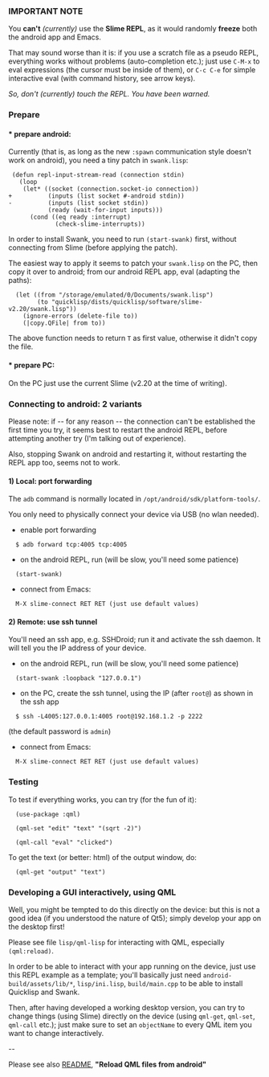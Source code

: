 ### IMPORTANT NOTE

You **can't** _(currently)_ use the **Slime REPL**, as it would randomly
**freeze** both the android app and Emacs.

That may sound worse than it is: if you use a scratch file as a pseudo REPL,
everything works without problems (auto-completion etc.); just use `C-M-x` to
eval expressions (the cursor must be inside of them), or `C-c C-e` for simple
interactive eval (with command history, see arrow keys).

*So, don't (currently) touch the REPL. You have been warned.*



### Prepare

#### * prepare android:

Currently (that is, as long as the new `:spawn` communication style doesn't
work on android), you need a tiny patch in `swank.lisp`:

```
 (defun repl-input-stream-read (connection stdin)
   (loop
    (let* ((socket (connection.socket-io connection))
+          (inputs (list socket #-android stdin))
-          (inputs (list socket stdin))
           (ready (wait-for-input inputs)))
      (cond ((eq ready :interrupt)
             (check-slime-interrupts))
```

In order to install Swank, you need to run `(start-swank)` first, without
connecting from Slime (before applying the patch).

The easiest way to apply it seems to patch your `swank.lisp` on the PC, then
copy it over to android; from our android REPL app, eval (adapting the paths):

```
  (let ((from "/storage/emulated/0/Documents/swank.lisp")
        (to "quicklisp/dists/quicklisp/software/slime-v2.20/swank.lisp"))
    (ignore-errors (delete-file to))
    (|copy.QFile| from to))
```

The above function needs to return `T` as first value, otherwise it didn't copy
the file.

#### * prepare PC:

On the PC just use the current Slime (v2.20 at the time of writing).



### Connecting to android: 2 variants

Please note: if -- for any reason -- the connection can't be established the
first time you try, it seems best to restart the android REPL, before
attempting another try (I'm talking out of experience).

Also, stopping Swank on android and restarting it, without restarting the REPL
app too, seems not to work.

#### 1) Local: port forwarding

The `adb` command is normally located in `/opt/android/sdk/platform-tools/`.

You only need to physically connect your device via USB (no wlan needed).

* enable port forwarding

```
  $ adb forward tcp:4005 tcp:4005
```

* on the android REPL, run (will be slow, you'll need some patience)

```
  (start-swank)
```

* connect from Emacs:

```
  M-X slime-connect RET RET (just use default values)
```



#### 2) Remote: use ssh tunnel

You'll need an ssh app, e.g. SSHDroid; run it and activate the ssh daemon.
It will tell you the IP address of your device.

* on the android REPL, run (will be slow, you'll need some patience)

```
  (start-swank :loopback "127.0.0.1")
```

* on the PC, create the ssh tunnel, using the IP (after `root@`) as shown in
  the ssh app

```
  $ ssh -L4005:127.0.0.1:4005 root@192.168.1.2 -p 2222
```

(the default password is `admin`)

* connect from Emacs:

```
  M-X slime-connect RET RET (just use default values)
```



### Testing

To test if everything works, you can try (for the fun of it):

```
  (use-package :qml)

  (qml-set "edit" "text" "(sqrt -2)")

  (qml-call "eval" "clicked")
```

To get the text (or better: html) of the output window, do:

```
  (qml-get "output" "text")
```



### Developing a GUI interactively, using QML

Well, you might be tempted to do this directly on the device: but this is not
a good idea (if you understood the nature of Qt5); simply develop your app on
the desktop first!

Please see file `lisp/qml-lisp` for interacting with QML, especially
`(qml:reload)`.

In order to be able to interact with your app running on the device, just use
this REPL example as a template; you'll basically just need
`android-build/assets/lib/*`, `lisp/ini.lisp`, `build/main.cpp` to be able to
install Quicklisp and Swank.

Then, after having developed a working desktop version, you can try to change
things (using Slime) directly on the device (using `qml-get`, `qml-set`,
`qml-call` etc.); just make sure to set an `objectName` to every QML item you
want to change interactively.

--

Please see also [README](README-1.md), **"Reload QML files from android"**
